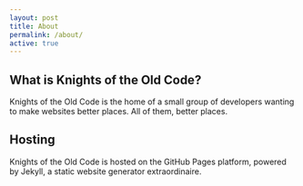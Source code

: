 ```yaml
---
layout: post
title: About
permalink: /about/
active: true
---
```

## What is Knights of the Old Code?
Knights of the Old Code is the home of a small group of developers wanting to make websites better places. All of them, better places.

## Hosting
Knights of the Old Code is hosted on the GitHub Pages platform, powered by Jekyll, a static website generator extraordinaire.